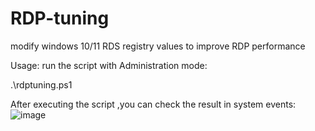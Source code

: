# RDP-tuning
modify windows 10/11 RDS registry values to improve RDP performance

Usage:
run the script with Administration mode:

.\rdptuning.ps1

After executing the script ,you can check the result in system events:
![image](https://user-images.githubusercontent.com/13197369/187924106-b166e668-6d67-41a4-9103-7e714e2114fd.png)
